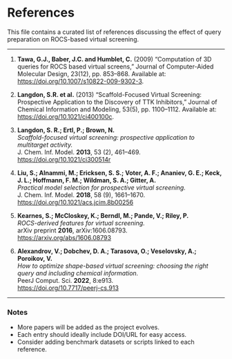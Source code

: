 # References

This file contains a curated list of references discussing the effect of query preparation on ROCS-based virtual screening.

---

1. **Tawa, G.J., Baber, J.C. and Humblet, C.** (2009) “Computation of 3D queries for ROCS based virtual screens,” Journal of Computer-Aided Molecular Design, 23(12), pp. 853–868. Available at: https://doi.org/10.1007/s10822-009-9302-3.

2. **Langdon, S.R. et al.** (2013) “Scaffold-Focused Virtual Screening: Prospective Application to the Discovery of TTK Inhibitors,” Journal of Chemical Information and Modeling, 53(5), pp. 1100–1112. Available at: https://doi.org/10.1021/ci400100c.

3. **Langdon, S. R.; Ertl, P.; Brown, N.**  
   *Scaffold-focused virtual screening: prospective application to multitarget activity.*  
   J. Chem. Inf. Model. **2013**, 53 (2), 461–469.  
   https://doi.org/10.1021/ci300514r  

4. **Liu, S.; Alnammi, M.; Ericksen, S. S.; Voter, A. F.; Ananiev, G. E.; Keck, J. L.; Hoffmann, F. M.; Wildman, S. A.; Gitter, A.**  
   *Practical model selection for prospective virtual screening.*  
   J. Chem. Inf. Model. **2018**, 58 (9), 1661–1670.  
   https://doi.org/10.1021/acs.jcim.8b00256  

5. **Kearnes, S.; McCloskey, K.; Berndl, M.; Pande, V.; Riley, P.**  
   *ROCS-derived features for virtual screening.*  
   arXiv preprint **2016**, arXiv:1606.08793.  
   https://arxiv.org/abs/1606.08793  

6. **Alexandrov, V.; Dobchev, D. A.; Tarasova, O.; Veselovsky, A.; Poroikov, V.**  
   *How to optimize shape-based virtual screening: choosing the right query and including chemical information.*  
   PeerJ Comput. Sci. **2022**, 8:e913.  
   https://doi.org/10.7717/peerj-cs.913  

---

### Notes
- More papers will be added as the project evolves.  
- Each entry should ideally include DOI/URL for easy access.  
- Consider adding benchmark datasets or scripts linked to each reference.
